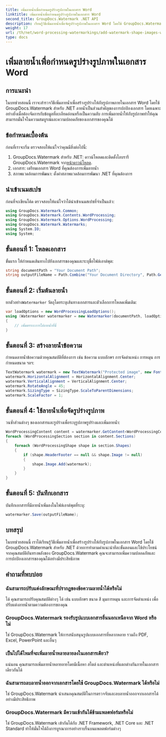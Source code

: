 ```yaml
---
title: เพิ่มลายน้ำเพื่อกำหนดรูปร่างรูปภาพในเอกสาร Word
linktitle: เพิ่มลายน้ำเพื่อกำหนดรูปร่างรูปภาพในเอกสาร Word
second_title: GroupDocs.Watermark .NET API
description: เรียนรู้วิธีเพิ่มลายน้ำเพื่อจัดรูปร่างรูปภาพในเอกสาร Word โดยใช้ GroupDocs.Watermark สำหรับ .NET ปรับปรุงความปลอดภัยของเอกสารด้วยบทช่วยสอนนี้
weight: 17
url: /th/net/word-processing-watermarkings/add-watermark-shape-images-word-docs/
type: docs
---
```

# เพิ่มลายน้ำเพื่อกำหนดรูปร่างรูปภาพในเอกสาร Word

## การแนะนำ
ในบทช่วยสอนนี้ เราจะสำรวจวิธีเพิ่มลายน้ำเพื่อสร้างรูปร่างให้กับรูปภาพภายในเอกสาร Word โดยใช้ GroupDocs.Watermark สำหรับ .NET ลายน้ำเป็นส่วนสำคัญของการปกป้องเอกสาร โดยเฉพาะอย่างยิ่งเมื่อต้องจัดการกับข้อมูลที่ละเอียดอ่อนหรือเป็นความลับ การเพิ่มลายน้ำให้กับรูปภาพทำให้คุณสามารถมั่นใจในความสมบูรณ์และความปลอดภัยของเอกสารของคุณได้
## ข้อกำหนดเบื้องต้น
ก่อนที่เราจะเริ่ม ตรวจสอบให้แน่ใจว่าคุณมีสิ่งต่อไปนี้:
1.  GroupDocs.Watermark สำหรับ .NET: ดาวน์โหลดและติดตั้งไลบรารี GroupDocs.Watermark จาก[หน้าดาวน์โหลด](https://releases.groupdocs.com/Watermark/net/).
2. เอกสาร: เตรียมเอกสาร Word ที่คุณต้องการเพิ่มลายน้ำ
3. สภาพแวดล้อมการพัฒนา: ตั้งค่าสภาพแวดล้อมการพัฒนา .NET ที่คุณต้องการ
## นำเข้าเนมสเปซ
ก่อนที่จะเขียนโค้ด ตรวจสอบให้แน่ใจว่าได้นำเข้าเนมสเปซที่จำเป็นแล้ว:
```csharp
using GroupDocs.Watermark.Common;
using GroupDocs.Watermark.Contents.WordProcessing;
using GroupDocs.Watermark.Options.WordProcessing;
using GroupDocs.Watermark.Watermarks;
using System.IO;
using System;
```
## ขั้นตอนที่ 1: โหลดเอกสาร
ขั้นแรก ให้กำหนดเส้นทางไปยังเอกสารของคุณและระบุชื่อไฟล์เอาต์พุต:
```csharp
string documentPath = "Your Document Path";
string outputFileName = Path.Combine("Your Document Directory", Path.GetFileName(documentPath));
```
## ขั้นตอนที่ 2: เริ่มต้นลายน้ำ
 ยกตัวอย่าง`Watermarker` วัตถุโดยระบุเส้นทางเอกสารและตัวเลือกการโหลดเพิ่มเติม:
```csharp
var loadOptions = new WordProcessingLoadOptions();
using (Watermarker watermarker = new Watermarker(documentPath, loadOptions))
{
    // เพิ่มตรรกะการใส่ลายน้ำที่นี่
}
```
## ขั้นตอนที่ 3: สร้างลายน้ำข้อความ
กำหนดลายน้ำข้อความด้วยคุณสมบัติที่ต้องการ เช่น ข้อความ แบบอักษร การจัดตำแหน่ง การหมุน การกำหนดขนาด ฯลฯ:
```csharp
TextWatermark watermark = new TextWatermark("Protected image", new Font("Arial", 8));
watermark.HorizontalAlignment = HorizontalAlignment.Center;
watermark.VerticalAlignment = VerticalAlignment.Center;
watermark.RotateAngle = 45;
watermark.SizingType = SizingType.ScaleToParentDimensions;
watermark.ScaleFactor = 1;
```
## ขั้นตอนที่ 4: ใช้ลายน้ำเพื่อจัดรูปร่างรูปภาพ
วนซ้ำส่วนต่างๆ ของเอกสารและรูปร่างเพื่อระบุรูปภาพรูปร่างและเพิ่มลายน้ำ:
```csharp
WordProcessingContent content = watermarker.GetContent<WordProcessingContent>();
foreach (WordProcessingSection section in content.Sections)
{
    foreach (WordProcessingShape shape in section.Shapes)
    {
        if (shape.HeaderFooter == null && shape.Image != null)
        {
            shape.Image.Add(watermark);
        }
    }
}
```
## ขั้นตอนที่ 5: บันทึกเอกสาร
บันทึกเอกสารที่มีลายน้ำเพิ่มลงในไฟล์เอาต์พุตที่ระบุ:
```csharp
watermarker.Save(outputFileName);
```

## บทสรุป
ในบทช่วยสอนนี้ เราได้เรียนรู้วิธีเพิ่มลายน้ำเพื่อสร้างรูปร่างให้กับรูปภาพในเอกสาร Word โดยใช้ GroupDocs.Watermark สำหรับ .NET ด้วยการทำตามคำแนะนำทีละขั้นตอนและใช้ประโยชน์จากคุณสมบัติอันทรงพลังของ GroupDocs.Watermark คุณจะสามารถเพิ่มความปลอดภัยและการปกป้องเอกสารของคุณได้อย่างมีประสิทธิภาพ
## คำถามที่พบบ่อย
### ฉันสามารถปรับแต่งลักษณะที่ปรากฏของข้อความลายน้ำได้หรือไม่
ได้ คุณสามารถปรับคุณสมบัติต่างๆ ได้ เช่น แบบอักษร ขนาด สี มุมการหมุน และการจัดตำแหน่ง เพื่อปรับแต่งลายน้ำตามความต้องการของคุณ
### GroupDocs.Watermark รองรับรูปแบบเอกสารอื่นนอกเหนือจาก Word หรือไม่
ใช่ GroupDocs.Watermark ให้การสนับสนุนรูปแบบเอกสารที่หลากหลาย รวมถึง PDF, Excel, PowerPoint และอื่นๆ
### เป็นไปได้ไหมที่จะเพิ่มลายน้ำหลายลายลงในเอกสารเดียว?
แน่นอน คุณสามารถเพิ่มลายน้ำหลายลายโดยมีเนื้อหา สไตล์ และตำแหน่งที่แตกต่างกันภายในเอกสารเดียวกันได้
### ฉันสามารถลบลายน้ำออกจากเอกสารโดยใช้ GroupDocs.Watermark ได้หรือไม่
ใช่ GroupDocs.Watermark นำเสนอคุณสมบัติในการตรวจจับและลบลายน้ำออกจากเอกสารได้อย่างมีประสิทธิภาพ
### GroupDocs.Watermark มีความเข้ากันได้ข้ามแพลตฟอร์มหรือไม่
ใช่ GroupDocs.Watermark เข้ากันได้กับ .NET Framework, .NET Core และ .NET Standard ทำให้มั่นใจได้ถึงการบูรณาการอย่างราบรื่นบนแพลตฟอร์มต่างๆ